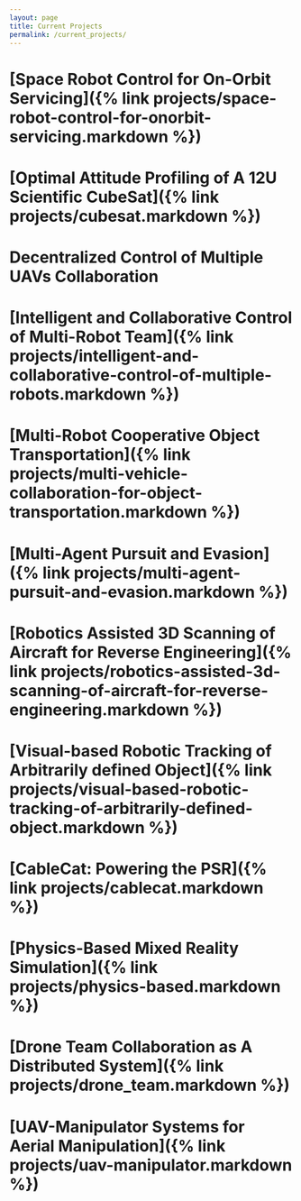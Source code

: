 ```yaml
---
layout: page
title: Current Projects
permalink: /current_projects/
---
```

# [Space Robot Control for On-Orbit Servicing​]({% link projects/space-robot-control-for-onorbit-servicing.markdown %})

# [Optimal Attitude Profiling of A 12U Scientific CubeSat]({% link projects/cubesat.markdown %})

# Decentralized Control of Multiple UAVs Collaboration​

# [Intelligent and Collaborative Control of Multi-Robot Team]({% link projects/intelligent-and-collaborative-control-of-multiple-robots.markdown %})

# [Multi-Robot Cooperative Object Transportation]({% link projects/multi-vehicle-collaboration-for-object-transportation.markdown %})

# [Multi-Agent Pursuit and Evasion​]({% link projects/multi-agent-pursuit-and-evasion.markdown %})

# [Robotics Assisted 3D Scanning of Aircraft for Reverse Engineering​]({% link projects/robotics-assisted-3d-scanning-of-aircraft-for-reverse-engineering.markdown %})

# [Visual-based Robotic Tracking of Arbitrarily defined Object​]({% link projects/visual-based-robotic-tracking-of-arbitrarily-defined-object.markdown %})

# [CableCat: Powering the PSR]({% link projects/cablecat.markdown %})

# [Physics-Based Mixed Reality Simulation]({% link projects/physics-based.markdown %})

# [Drone Team Collaboration as A Distributed System]({% link projects/drone_team.markdown %}) 

# [UAV-Manipulator Systems for Aerial Manipulation​]({% link projects/uav-manipulator.markdown %})
